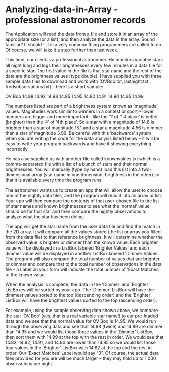 # Analyzing-data-in-Array - professional astronomer records
The Application will read the data from a file and store it in an array of the appropriate size (or a list), and then analyze the data in the array.  Sound familiar?  It should – it is a very common thing programmers are called to do.  Of course, we will take it a step further than last week.

This time, our client is a professional astronomer.  He monitors variable stars all night long and logs their brightnesses every few minutes in a data file for a specific star.  The first value in the file is that star name and the rest of the data are the brightness values (type double).  I have supplied you with three sample data files to download and work with (OVBoo.txt, lastnight.txt, fredsobservations.txt) – here is a short sample:

OV Boo
14.98
14.92
14.98
14.95
14.95
14.82
14.91
14.90
14.95
14.99

The numbers listed are part of a brightness system known as ‘magnitude’ values.  Magnitudes work similar to winners in a contest or sport – lower numbers are bigger and more important - like the ‘1’ of ‘1st place’ is better (brighter) than the ‘4’ of ‘4th place’.  So a star with a magnitude of 14.8 is brighter than a star of magnitude 15.1 and a star a magnitude 4.56 is dimmer than a star of magnitude 3.99.  Be careful with this ‘backwards’ system when you are writing the code for the data analysis listed below – it will be easy to write your program backwards and have it showing everything incorrectly.

He has also supplied us with another file called knownvalues.txt which is a comma-separated file with a list of a bunch of stars and their normal brightnesses.  You will manually (type by hand) load this list into a two-dimensional array (star name in one dimension, brightness in the other) so that it is available every time the program runs.

The astronomer wants us to create an app that will allow the user to choose one of the nightly data files, and the program will read it into an array or list. Your app will then compare the contents of that user-chosen file to the list of star names and known brightnesses  to see what the 'normal' value should be for that star and then compare the nightly observations to analyze what the star has been doing.

The app will get the star name from the user data file and find the match in the 2D array.  It will compare all the values stored (the list or array you filled from the data file) to that reference brightness.  It will determine whether the observed value is brighter or dimmer than the known value.  Each brighter value will be displayed in a ListBox labeled ‘Brighter Values’ and each dimmer value will be displayed in another ListBox labeled ‘Dimmer Values’. The program will also compare the total number of values that are brighter or dimmer and compare that to the total number of observations in the data file – a Label on your form will indicate the total number of ‘Exact Matches’ to the known value.

When the analysis is complete, the data in the ‘Dimmer’ and ‘Brighter’ ListBoxes will be sorted by your app.  The ‘Dimmer’ ListBox will have the dimmest values sorted to the top (descending order) and the ‘Brighter’ ListBox will have the brightest values sorted to the top (ascending order).

For example, using the sample observing data shown above, we compare the star ‘OV Boo’ (yes, that is a real variable star name!) to our pre-loaded data and we see that the normal value for OV Boo is 14.95.  We would run through the observing data and see that 14.98 (twice) and 14.99 are dimmer than 14.95 and we would list those three values in the ‘Dimmer’ ListBox, then sort them with 14.99 at the top with the rest in order.  We would see that 14.82, 14.92, 14.91, and 14.90 are lower than 14.95 so we would list those four values in the ‘Brighter’ ListBox with 14.82 at the top and the rest in order.  Our ‘Exact Matches’ Label would say “3”. Of course, the actual data files provided for you are will be much larger – they may hold up to 1,000 observations per night.
